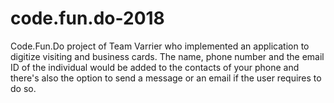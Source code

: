 # code.fun.do-2018
Code.Fun.Do project of Team Varrier who implemented an application to digitize visiting and business cards. The name, phone number and the email ID of the individual would be added to the contacts of your phone and there's also the option to send a message or an email if the user requires to do so.
